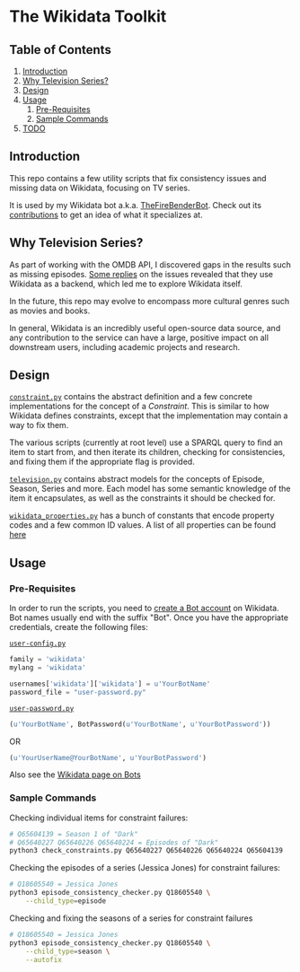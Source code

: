 # The Wikidata Toolkit

## Table of Contents

1. [Introduction](#introduction)
1. [Why Television Series?](#why-television-series)
2. [Design](#design)
3. [Usage](#usage)
    1. [Pre-Requisites](#pre-requisites)
    1. [Sample Commands](#sample-commands)
4. [TODO](#todo)

## Introduction

This repo contains a few utility scripts that fix consistency issues and missing data on Wikidata, focusing on TV series.

It is used by my Wikidata bot a.k.a. [TheFireBenderBot](https://www.wikidata.org/wiki/User:TheFireBenderBot). Check out its [contributions](https://www.wikidata.org/wiki/Special:Contributions/TheFireBenderBot) to get an idea of what it specializes at.

## Why Television Series?

As part of working with the OMDB API, I discovered gaps in the results such as missing episodes. [Some replies](https://github.com/omdbapi/OMDb-API/issues/88#issuecomment-413684586) on the issues revealed that they use Wikidata as a backend, which led me to explore Wikidata itself.

In the future, this repo may evolve to encompass more cultural genres such as movies and books.

In general, Wikidata is an incredibly useful open-source data source, and any contribution to the service can have a large, positive impact on all downstream users, including academic projects and research.

## Design

[`constraint.py`](./constraints/constraint.py) contains the abstract definition and a few concrete implementations for the concept of a _Constraint_. This is similar to how Wikidata defines constraints, except that the implementation may contain a way to fix them.

The various scripts (currently at root level) use a SPARQL query to find an item to start from, and then iterate its children, checking for consistencies, and fixing them if the appropriate flag is provided.

[`television.py`](./model/television.py) contains abstract models for the concepts of Episode, Season, Series and more. Each model has some semantic knowledge of the item it encapsulates, as well as the constraints it should be checked for.

[`wikidata_properties.py`](./properties/wikidata_properties.py) has a bunch of constants that encode property codes and a few common ID values. A list of all properties can be found [here](https://www.wikidata.org/wiki/Wikidata:List_of_properties/all_in_one_table)

## Usage

### Pre-Requisites

In order to run the scripts, you need to [create a Bot account](https://www.wikidata.org/wiki/Wikidata:Creating_a_bot) on Wikidata. Bot names usually end with the suffix "Bot". Once you have the appropriate credentials, create the following files:

[`user-config.py`](https://www.mediawiki.org/wiki/Manual:Pywikibot/user-config.py)

```python
family = 'wikidata'
mylang = 'wikidata'

usernames['wikidata']['wikidata'] = u'YourBotName'
password_file = "user-password.py"
```

[`user-password.py`](https://www.mediawiki.org/wiki/Manual:Pywikibot/BotPasswords)

```python
(u'YourBotName', BotPassword(u'YourBotName', u'YourBotPassword'))
```

OR

```python
(u'YourUserName@YourBotName', u'YourBotPassword')
```

Also see the [Wikidata page on Bots](https://www.wikidata.org/wiki/Wikidata:Bots)

### Sample Commands

Checking individual items for constraint failures:

```bash
# Q65604139 = Season 1 of "Dark"
# Q65640227 Q65640226 Q65640224 = Episodes of "Dark"
python3 check_constraints.py Q65640227 Q65640226 Q65640224 Q65604139
```

Checking the episodes of a series (Jessica Jones) for constraint failures:

```bash
# Q18605540 = Jessica Jones
python3 episode_consistency_checker.py Q18605540 \
    --child_type=episode
```

Checking and fixing the seasons of a series for constraint failures

```bash
# Q18605540 = Jessica Jones
python3 episode_consistency_checker.py Q18605540 \
    --child_type=season \
    --autofix
```
